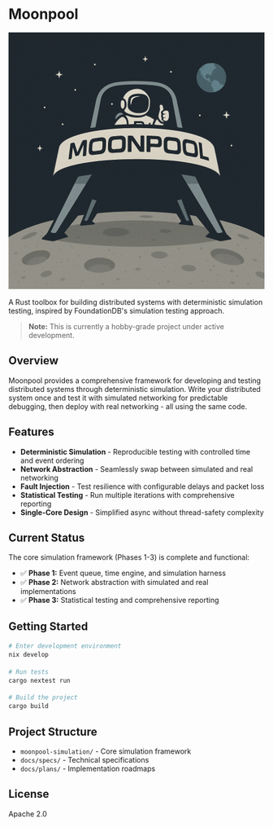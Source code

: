 # Moonpool

<p align="center">
  <img src="images/logo.png" alt="Moonpool Logo" />
</p>

A Rust toolbox for building distributed systems with deterministic simulation testing, inspired by FoundationDB's simulation testing approach.

> **Note:** This is currently a hobby-grade project under active development.

## Overview

Moonpool provides a comprehensive framework for developing and testing distributed systems through deterministic simulation. Write your distributed system once and test it with simulated networking for predictable debugging, then deploy with real networking - all using the same code.

## Features

- **Deterministic Simulation** - Reproducible testing with controlled time and event ordering
- **Network Abstraction** - Seamlessly swap between simulated and real networking
- **Fault Injection** - Test resilience with configurable delays and packet loss
- **Statistical Testing** - Run multiple iterations with comprehensive reporting
- **Single-Core Design** - Simplified async without thread-safety complexity

## Current Status

The core simulation framework (Phases 1-3) is complete and functional:
- ✅ **Phase 1:** Event queue, time engine, and simulation harness
- ✅ **Phase 2:** Network abstraction with simulated and real implementations
- ✅ **Phase 3:** Statistical testing and comprehensive reporting

## Getting Started

```bash
# Enter development environment
nix develop

# Run tests
cargo nextest run

# Build the project
cargo build
```

## Project Structure

- `moonpool-simulation/` - Core simulation framework
- `docs/specs/` - Technical specifications
- `docs/plans/` - Implementation roadmaps

## License

Apache 2.0